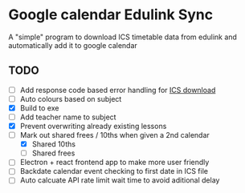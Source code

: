 # Google calendar Edulink Sync
A "simple" program to download ICS timetable data from edulink and automatically add it to google calendar

## TODO
- [ ] Add response code based error handling for [ICS download](./src/getICS.ts)
- [ ] Auto colours based on subject
- [x] Build to exe
- [ ] Add teacher name to subject
- [x] Prevent overwriting already existing lessons
- [ ] Mark out shared frees / 10ths when given a 2nd calendar
    - [x] Shared 10ths
    - [ ] Shared frees
- [ ] Electron + react frontend app to make more user friendly
- [ ] Backdate calendar event checking to first date in ICS file
- [ ] Auto calcuate API rate limit wait time to avoid aditional delay